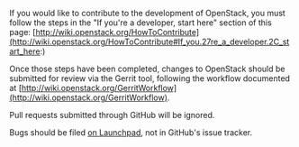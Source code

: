 If you would like to contribute to the development of OpenStack,
you must follow the steps in the "If you're a developer, start here"
section of this page: [http://wiki.openstack.org/HowToContribute](http://wiki.openstack.org/HowToContribute#If_you.27re_a_developer.2C_start_here:)

Once those steps have been completed, changes to OpenStack
should be submitted for review via the Gerrit tool, following
the workflow documented at [http://wiki.openstack.org/GerritWorkflow](http://wiki.openstack.org/GerritWorkflow).

Pull requests submitted through GitHub will be ignored.

Bugs should be filed [on Launchpad](https://bugs.launchpad.net/manila),
not in GitHub's issue tracker.

